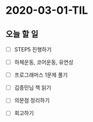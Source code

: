# 2020-03-01-TIL

## 오늘 할 일

- [ ] STEP5 진행하기
- [ ] 하체운동, 코어운동, 유연성
- [ ] 프로그래머스 1문제 풀기
- [ ] 김종민님 책 읽기
- [ ] 의문점 정리하기
- [ ] 회고하기

